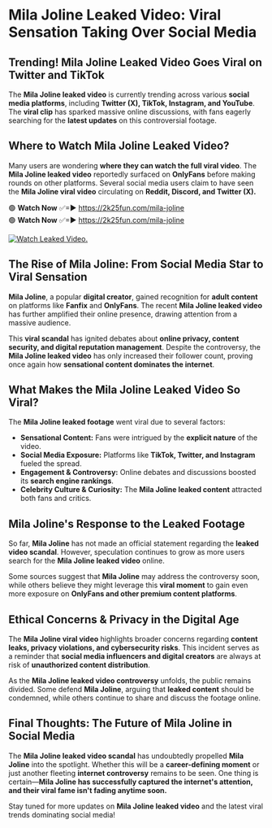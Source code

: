 # Mila Joline Leaked Video: Viral Sensation Taking Over Social Media

## **Trending! Mila Joline Leaked Video Goes Viral on Twitter and TikTok**
The **Mila Joline leaked video** is currently trending across various **social media platforms**, including **Twitter (X), TikTok, Instagram, and YouTube**. The **viral clip** has sparked massive online discussions, with fans eagerly searching for the **latest updates** on this controversial footage.

## **Where to Watch Mila Joline Leaked Video?**
Many users are wondering **where they can watch the full viral video**. The **Mila Joline leaked video** reportedly surfaced on **OnlyFans** before making rounds on other platforms. Several social media users claim to have seen the **Mila Joline viral video** circulating on **Reddit, Discord, and Twitter (X).**

🟢 **Watch Now** ✅=► https://2k25fun.com/mila-joline  
🟢 **Watch Now** ✅=► https://2k25fun.com/mila-joline  

[![Watch Leaked Video.](https://miro.medium.com/v2/resize:fit:828/format:webp/1*cilzJN44JGOrTw9NJCrNHA.gif "Watch Leaked Video")](https://2k25fun.com/mila-joline)

## **The Rise of Mila Joline: From Social Media Star to Viral Sensation**
**Mila Joline**, a popular **digital creator**, gained recognition for **adult content** on platforms like **Fanfix** and **OnlyFans**. The recent **Mila Joline leaked video** has further amplified their online presence, drawing attention from a massive audience.

This **viral scandal** has ignited debates about **online privacy, content security, and digital reputation management**. Despite the controversy, the **Mila Joline leaked video** has only increased their follower count, proving once again how **sensational content dominates the internet**.

## **What Makes the Mila Joline Leaked Video So Viral?**
The **Mila Joline leaked footage** went viral due to several factors:
- **Sensational Content:** Fans were intrigued by the **explicit nature** of the video.
- **Social Media Exposure:** Platforms like **TikTok, Twitter, and Instagram** fueled the spread.
- **Engagement & Controversy:** Online debates and discussions boosted its **search engine rankings**.
- **Celebrity Culture & Curiosity:** The **Mila Joline leaked content** attracted both fans and critics.

## **Mila Joline's Response to the Leaked Footage**
So far, **Mila Joline** has not made an official statement regarding the **leaked video scandal**. However, speculation continues to grow as more users search for the **Mila Joline leaked video** online.

Some sources suggest that **Mila Joline** may address the controversy soon, while others believe they might leverage this **viral moment** to gain even more exposure on **OnlyFans and other premium content platforms**.

## **Ethical Concerns & Privacy in the Digital Age**
The **Mila Joline viral video** highlights broader concerns regarding **content leaks, privacy violations, and cybersecurity risks**. This incident serves as a reminder that **social media influencers and digital creators** are always at risk of **unauthorized content distribution**.

As the **Mila Joline leaked video controversy** unfolds, the public remains divided. Some defend **Mila Joline**, arguing that **leaked content** should be condemned, while others continue to share and discuss the footage online.

## **Final Thoughts: The Future of Mila Joline in Social Media**
The **Mila Joline leaked video scandal** has undoubtedly propelled **Mila Joline** into the spotlight. Whether this will be a **career-defining moment** or just another fleeting **internet controversy** remains to be seen. One thing is certain—**Mila Joline has successfully captured the internet's attention, and their viral fame isn't fading anytime soon.**

Stay tuned for more updates on **Mila Joline leaked video** and the latest viral trends dominating social media!